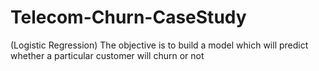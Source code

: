 # Telecom-Churn-CaseStudy
(Logistic Regression) The objective is to build a model which will predict whether a particular customer will churn or not
